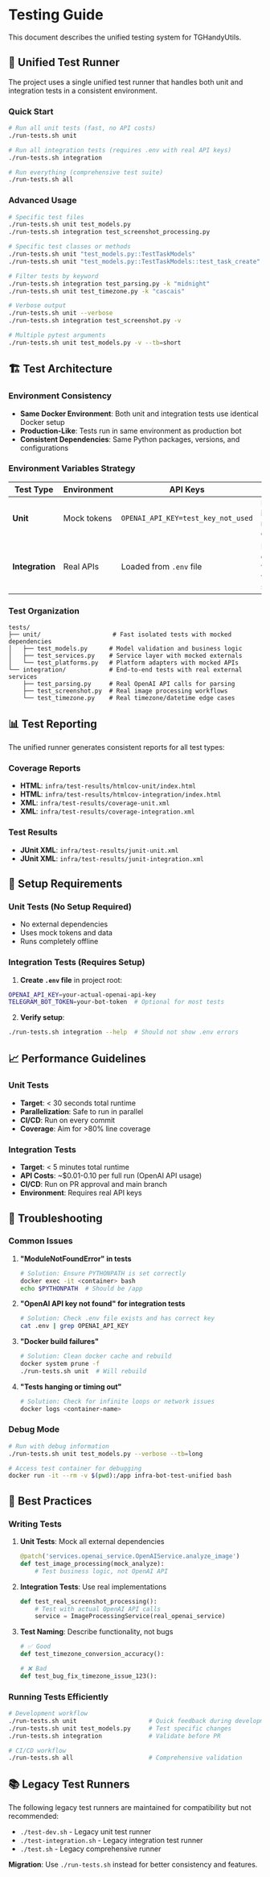 # Testing Guide

This document describes the unified testing system for TGHandyUtils.

## 🧪 **Unified Test Runner**

The project uses a single unified test runner that handles both unit and integration tests in a consistent environment.

### **Quick Start**

```bash
# Run all unit tests (fast, no API costs)
./run-tests.sh unit

# Run all integration tests (requires .env with real API keys)
./run-tests.sh integration

# Run everything (comprehensive test suite)
./run-tests.sh all
```

### **Advanced Usage**

```bash
# Specific test files
./run-tests.sh unit test_models.py
./run-tests.sh integration test_screenshot_processing.py

# Specific test classes or methods
./run-tests.sh unit "test_models.py::TestTaskModels"
./run-tests.sh unit "test_models.py::TestTaskModels::test_task_create"

# Filter tests by keyword
./run-tests.sh integration test_parsing.py -k "midnight"
./run-tests.sh unit test_timezone.py -k "cascais"

# Verbose output
./run-tests.sh unit --verbose
./run-tests.sh integration test_screenshot.py -v

# Multiple pytest arguments
./run-tests.sh unit test_models.py -v --tb=short
```

## 🏗️ **Test Architecture**

### **Environment Consistency**
- **Same Docker Environment**: Both unit and integration tests use identical Docker setup
- **Production-Like**: Tests run in same environment as production bot
- **Consistent Dependencies**: Same Python packages, versions, and configurations

### **Environment Variables Strategy**

| Test Type | Environment | API Keys | Purpose |
|-----------|-------------|----------|---------|
| **Unit** | Mock tokens | `OPENAI_API_KEY=test_key_not_used` | Fast, isolated, no API costs |
| **Integration** | Real APIs | Loaded from `.env` file | End-to-end validation with real services |

### **Test Organization**

```
tests/
├── unit/                    # Fast isolated tests with mocked dependencies
│   ├── test_models.py      # Model validation and business logic
│   ├── test_services.py    # Service layer with mocked externals
│   └── test_platforms.py   # Platform adapters with mocked APIs
└── integration/            # End-to-end tests with real external services
    ├── test_parsing.py     # Real OpenAI API calls for parsing
    ├── test_screenshot.py  # Real image processing workflows
    └── test_timezone.py    # Real timezone/datetime edge cases
```

## 📊 **Test Reporting**

The unified runner generates consistent reports for all test types:

### **Coverage Reports**
- **HTML**: `infra/test-results/htmlcov-unit/index.html`
- **HTML**: `infra/test-results/htmlcov-integration/index.html`
- **XML**: `infra/test-results/coverage-unit.xml`
- **XML**: `infra/test-results/coverage-integration.xml`

### **Test Results**
- **JUnit XML**: `infra/test-results/junit-unit.xml`
- **JUnit XML**: `infra/test-results/junit-integration.xml`

## 🔧 **Setup Requirements**

### **Unit Tests** (No Setup Required)
- No external dependencies
- Uses mock tokens and data
- Runs completely offline

### **Integration Tests** (Requires Setup)

1. **Create `.env` file** in project root:
```bash
OPENAI_API_KEY=your-actual-openai-api-key
TELEGRAM_BOT_TOKEN=your-bot-token  # Optional for most tests
```

2. **Verify setup**:
```bash
./run-tests.sh integration --help  # Should not show .env errors
```

## 📈 **Performance Guidelines**

### **Unit Tests**
- **Target**: < 30 seconds total runtime
- **Parallelization**: Safe to run in parallel
- **CI/CD**: Run on every commit
- **Coverage**: Aim for >80% line coverage

### **Integration Tests**
- **Target**: < 5 minutes total runtime
- **API Costs**: ~$0.01-0.10 per full run (OpenAI API usage)
- **CI/CD**: Run on PR approval and main branch
- **Environment**: Requires real API keys

## 🚨 **Troubleshooting**

### **Common Issues**

1. **"ModuleNotFoundError" in tests**
   ```bash
   # Solution: Ensure PYTHONPATH is set correctly
   docker exec -it <container> bash
   echo $PYTHONPATH  # Should be /app
   ```

2. **"OpenAI API key not found" for integration tests**
   ```bash
   # Solution: Check .env file exists and has correct key
   cat .env | grep OPENAI_API_KEY
   ```

3. **"Docker build failures"**
   ```bash
   # Solution: Clean docker cache and rebuild
   docker system prune -f
   ./run-tests.sh unit  # Will rebuild
   ```

4. **"Tests hanging or timing out"**
   ```bash
   # Solution: Check for infinite loops or network issues
   docker logs <container-name>
   ```

### **Debug Mode**

```bash
# Run with debug information
./run-tests.sh unit test_models.py --verbose --tb=long

# Access test container for debugging
docker run -it --rm -v $(pwd):/app infra-bot-test-unified bash
```

## 🎯 **Best Practices**

### **Writing Tests**

1. **Unit Tests**: Mock all external dependencies
   ```python
   @patch('services.openai_service.OpenAIService.analyze_image')
   def test_image_processing(mock_analyze):
       # Test business logic, not OpenAI API
   ```

2. **Integration Tests**: Use real implementations
   ```python
   def test_real_screenshot_processing():
       # Test with actual OpenAI API calls
       service = ImageProcessingService(real_openai_service)
   ```

3. **Test Naming**: Describe functionality, not bugs
   ```python
   # ✅ Good
   def test_timezone_conversion_accuracy():
   
   # ❌ Bad  
   def test_bug_fix_timezone_issue_123():
   ```

### **Running Tests Efficiently**

```bash
# Development workflow
./run-tests.sh unit                    # Quick feedback during development
./run-tests.sh unit test_models.py     # Test specific changes
./run-tests.sh integration             # Validate before PR

# CI/CD workflow
./run-tests.sh all                     # Comprehensive validation
```

## 📚 **Legacy Test Runners**

The following legacy test runners are maintained for compatibility but not recommended:

- `./test-dev.sh` - Legacy unit test runner
- `./test-integration.sh` - Legacy integration test runner  
- `./test.sh` - Legacy comprehensive runner

**Migration**: Use `./run-tests.sh` instead for better consistency and features.